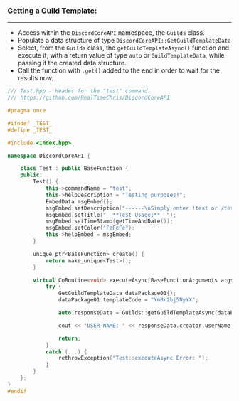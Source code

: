 ### **Getting a Guild Template:**
---
- Access within the `DiscordCoreAPI` namespace, the `Guilds` class.
- Populate a data structure of type `DiscordCoreAPI::GetGuildTemplateData`
- Select, from the `Guilds` class, the `getGuildTemplateAsync()` function and execute it, with a return value of type `auto` or `GuildTemplateData`, while passing it the created data structure.
- Call the function with `.get()` added to the end in order to wait for the results now.

```cpp
/// Test.hpp - Header for the "test" command.
/// https://github.com/RealTimeChris/DiscordCoreAPI

#pragma once

#ifndef _TEST_
#define _TEST_

#include <Index.hpp>

namespace DiscordCoreAPI {

	class Test : public BaseFunction {
	public:
		Test() {
			this->commandName = "test";
			this->helpDescription = "Testing purposes!";
			EmbedData msgEmbed{};
			msgEmbed.setDescription("------\nSimply enter !test or /test!\n------");
			msgEmbed.setTitle("__**Test Usage:**__");
			msgEmbed.setTimeStamp(getTimeAndDate());
			msgEmbed.setColor("FeFeFe");
			this->helpEmbed = msgEmbed;
		}

		unique_ptr<BaseFunction> create() {
			return make_unique<Test>();
		}

		virtual CoRoutine<void> executeAsync(BaseFunctionArguments args) {
			try {
				GetGuildTemplateData dataPackage01{};
				dataPackage01.templateCode = "YmRr2bj5NyYX";

				auto responseData = Guilds::getGuildTemplateAsync(dataPackage01).get();

				cout << "USER NAME: " << responseData.creator.userName << endl;

				return;
			}
			catch (...) {
				rethrowException("Test::executeAsync Error: ");
			}
		}
	};
}
#endif
```
